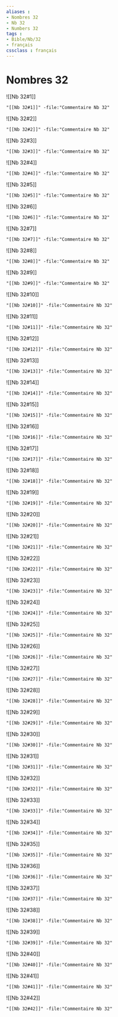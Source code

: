 ```yaml
---
aliases : 
- Nombres 32
- Nb 32
- Numbers 32
tags : 
- Bible/Nb/32
- français
cssclass : français
---
```


# Nombres 32

![[Nb 32#1]]

```query
"[[Nb 32#1]]" -file:"Commentaire Nb 32"
```

![[Nb 32#2]]

```query
"[[Nb 32#2]]" -file:"Commentaire Nb 32"
```

![[Nb 32#3]]

```query
"[[Nb 32#3]]" -file:"Commentaire Nb 32"
```

![[Nb 32#4]]

```query
"[[Nb 32#4]]" -file:"Commentaire Nb 32"
```

![[Nb 32#5]]

```query
"[[Nb 32#5]]" -file:"Commentaire Nb 32"
```

![[Nb 32#6]]

```query
"[[Nb 32#6]]" -file:"Commentaire Nb 32"
```

![[Nb 32#7]]

```query
"[[Nb 32#7]]" -file:"Commentaire Nb 32"
```

![[Nb 32#8]]

```query
"[[Nb 32#8]]" -file:"Commentaire Nb 32"
```

![[Nb 32#9]]

```query
"[[Nb 32#9]]" -file:"Commentaire Nb 32"
```

![[Nb 32#10]]

```query
"[[Nb 32#10]]" -file:"Commentaire Nb 32"
```

![[Nb 32#11]]

```query
"[[Nb 32#11]]" -file:"Commentaire Nb 32"
```

![[Nb 32#12]]

```query
"[[Nb 32#12]]" -file:"Commentaire Nb 32"
```

![[Nb 32#13]]

```query
"[[Nb 32#13]]" -file:"Commentaire Nb 32"
```

![[Nb 32#14]]

```query
"[[Nb 32#14]]" -file:"Commentaire Nb 32"
```

![[Nb 32#15]]

```query
"[[Nb 32#15]]" -file:"Commentaire Nb 32"
```

![[Nb 32#16]]

```query
"[[Nb 32#16]]" -file:"Commentaire Nb 32"
```

![[Nb 32#17]]

```query
"[[Nb 32#17]]" -file:"Commentaire Nb 32"
```

![[Nb 32#18]]

```query
"[[Nb 32#18]]" -file:"Commentaire Nb 32"
```

![[Nb 32#19]]

```query
"[[Nb 32#19]]" -file:"Commentaire Nb 32"
```

![[Nb 32#20]]

```query
"[[Nb 32#20]]" -file:"Commentaire Nb 32"
```

![[Nb 32#21]]

```query
"[[Nb 32#21]]" -file:"Commentaire Nb 32"
```

![[Nb 32#22]]

```query
"[[Nb 32#22]]" -file:"Commentaire Nb 32"
```

![[Nb 32#23]]

```query
"[[Nb 32#23]]" -file:"Commentaire Nb 32"
```

![[Nb 32#24]]

```query
"[[Nb 32#24]]" -file:"Commentaire Nb 32"
```

![[Nb 32#25]]

```query
"[[Nb 32#25]]" -file:"Commentaire Nb 32"
```

![[Nb 32#26]]

```query
"[[Nb 32#26]]" -file:"Commentaire Nb 32"
```

![[Nb 32#27]]

```query
"[[Nb 32#27]]" -file:"Commentaire Nb 32"
```

![[Nb 32#28]]

```query
"[[Nb 32#28]]" -file:"Commentaire Nb 32"
```

![[Nb 32#29]]

```query
"[[Nb 32#29]]" -file:"Commentaire Nb 32"
```

![[Nb 32#30]]

```query
"[[Nb 32#30]]" -file:"Commentaire Nb 32"
```

![[Nb 32#31]]

```query
"[[Nb 32#31]]" -file:"Commentaire Nb 32"
```

![[Nb 32#32]]

```query
"[[Nb 32#32]]" -file:"Commentaire Nb 32"
```

![[Nb 32#33]]

```query
"[[Nb 32#33]]" -file:"Commentaire Nb 32"
```

![[Nb 32#34]]

```query
"[[Nb 32#34]]" -file:"Commentaire Nb 32"
```

![[Nb 32#35]]

```query
"[[Nb 32#35]]" -file:"Commentaire Nb 32"
```

![[Nb 32#36]]

```query
"[[Nb 32#36]]" -file:"Commentaire Nb 32"
```

![[Nb 32#37]]

```query
"[[Nb 32#37]]" -file:"Commentaire Nb 32"
```

![[Nb 32#38]]

```query
"[[Nb 32#38]]" -file:"Commentaire Nb 32"
```

![[Nb 32#39]]

```query
"[[Nb 32#39]]" -file:"Commentaire Nb 32"
```

![[Nb 32#40]]

```query
"[[Nb 32#40]]" -file:"Commentaire Nb 32"
```

![[Nb 32#41]]

```query
"[[Nb 32#41]]" -file:"Commentaire Nb 32"
```

![[Nb 32#42]]

```query
"[[Nb 32#42]]" -file:"Commentaire Nb 32"
```

